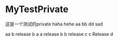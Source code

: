 # MyTestPrivate
这是一个测试的private haha hehe aa bb dd sad

aa
b
release b
a
a release
b
b release
c
c Release
d
